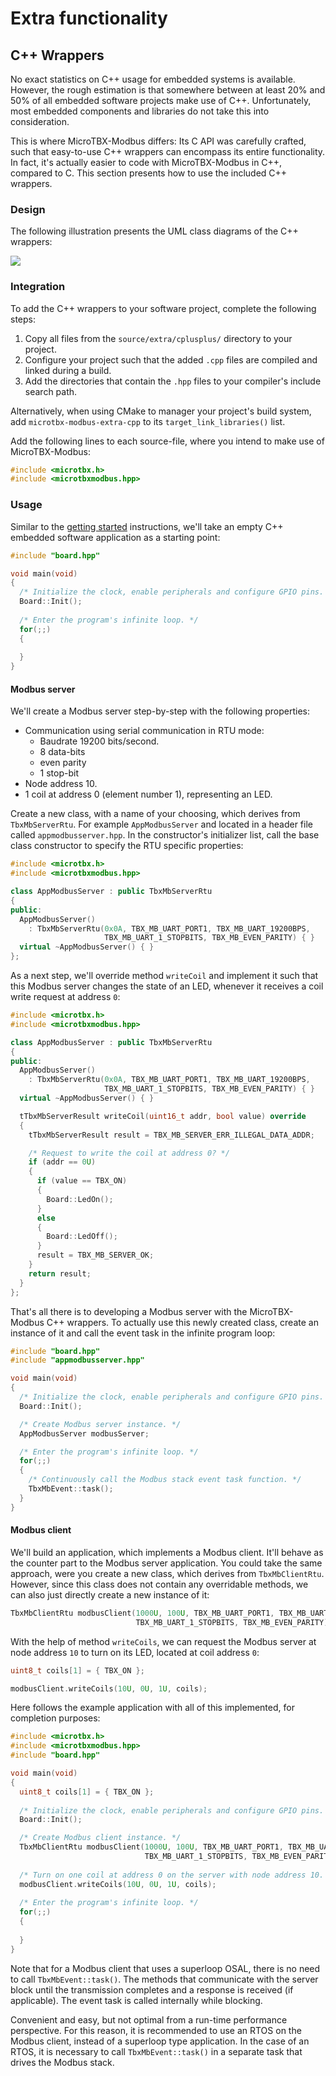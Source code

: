 # Extra functionality

## C++ Wrappers

No exact statistics on C++ usage for embedded systems is available. However, the rough estimation is that somewhere between at least 20% and 50% of all embedded software projects make use of C++. Unfortunately, most embedded components and libraries do not take this into consideration. 

This is where MicroTBX-Modbus differs: Its C API was carefully crafted, such that easy-to-use C++ wrappers can encompass its entire functionality. In fact, it's actually easier to code with MicroTBX-Modbus in C++, compared to C. This section presents how to use the included C++ wrappers. 

### Design

The following illustration presents the UML class diagrams of the C++ wrappers:

![](images/uml_class_diagram.png)

### Integration

To add the C++ wrappers to your software project, complete the following steps:

1. Copy all files from the `source/extra/cplusplus/` directory to your project.
2. Configure your project such that the added `.cpp` files are compiled and linked during a build.
3. Add the directories that contain the `.hpp` files to your compiler's include search path.

Alternatively, when using CMake to manager your project's build system, add `microtbx-modbus-extra-cpp` to its `target_link_libraries()` list. 

Add the following lines to each source-file, where you intend to make use of MicroTBX-Modbus:

```c
#include <microtbx.h>
#include <microtbxmodbus.hpp>
```

### Usage

Similar to the [getting started](gettingstarted.md) instructions, we'll take an empty C++ embedded software application as a starting point:

```c++
#include "board.hpp"

void main(void)
{
  /* Initialize the clock, enable peripherals and configure GPIO pins. */
  Board::Init();
    
  /* Enter the program's infinite loop. */  
  for(;;)
  {
      
  } 
}
```

#### Modbus server

We'll create a Modbus server step-by-step with the following properties:

* Communication using serial communication in RTU mode:
  * Baudrate 19200 bits/second.
  * 8 data-bits
  * even parity
  * 1 stop-bit
* Node address 10.
* 1 coil at address 0 (element number 1), representing an LED.

Create a new class, with a name of your choosing, which derives from `TbxMbServerRtu`. For example `AppModbusServer` and located in a header file called `appmodbusserver.hpp`. In the constructor's initializer list, call the base class constructor to specify the RTU specific properties:

```c++
#include <microtbx.h>
#include <microtbxmodbus.hpp>

class AppModbusServer : public TbxMbServerRtu
{
public:
  AppModbusServer() 
    : TbxMbServerRtu(0x0A, TBX_MB_UART_PORT1, TBX_MB_UART_19200BPS, 
                     TBX_MB_UART_1_STOPBITS, TBX_MB_EVEN_PARITY) { }
  virtual ~AppModbusServer() { }
};
```

As a next step, we'll override method `writeCoil` and implement it such that this Modbus server changes the state of an LED, whenever it receives a coil write request at address `0`:

```c++
#include <microtbx.h>
#include <microtbxmodbus.hpp>

class AppModbusServer : public TbxMbServerRtu
{
public:
  AppModbusServer() 
    : TbxMbServerRtu(0x0A, TBX_MB_UART_PORT1, TBX_MB_UART_19200BPS, 
                     TBX_MB_UART_1_STOPBITS, TBX_MB_EVEN_PARITY) { }
  virtual ~AppModbusServer() { }

  tTbxMbServerResult writeCoil(uint16_t addr, bool value) override
  {
    tTbxMbServerResult result = TBX_MB_SERVER_ERR_ILLEGAL_DATA_ADDR;

    /* Request to write the coil at address 0? */
    if (addr == 0U)
    {
      if (value == TBX_ON)
      {
        Board::LedOn();    
      }
      else
      {
        Board::LedOff();  
      }
      result = TBX_MB_SERVER_OK;      
    }
    return result;
  }
};
```

That's all there is to developing a Modbus server with the MicroTBX-Modbus C++ wrappers. To actually use this newly created class, create an instance of it and call the event task in the infinite program loop:

```c++
#include "board.hpp"
#include "appmodbusserver.hpp"

void main(void)
{
  /* Initialize the clock, enable peripherals and configure GPIO pins. */
  Board::Init();

  /* Create Modbus server instance. */  
  AppModbusServer modbusServer;

  /* Enter the program's infinite loop. */  
  for(;;)
  {
    /* Continuously call the Modbus stack event task function. */
    TbxMbEvent::task();
  } 
}
```

#### Modbus client

We'll build an application, which implements a Modbus client. It'll behave as the counter part to the Modbus server application. You could take the same approach, were you create a new class, which derives from `TbxMbClientRtu`. However, since this class does not contain any overridable methods, we can also just directly create a new instance of it:

```c++
TbxMbClientRtu modbusClient(1000U, 100U, TBX_MB_UART_PORT1, TBX_MB_UART_19200BPS, 
                            TBX_MB_UART_1_STOPBITS, TBX_MB_EVEN_PARITY);
```

With the help of method `writeCoils`, we can request the Modbus server at node address `10` to turn on its LED, located at coil address `0`:

```c++
uint8_t coils[1] = { TBX_ON };

modbusClient.writeCoils(10U, 0U, 1U, coils);
```

Here follows the example application with all of this implemented, for completion purposes:

```c++
#include <microtbx.h>
#include <microtbxmodbus.hpp>
#include "board.hpp"

void main(void)
{
  uint8_t coils[1] = { TBX_ON };    
    
  /* Initialize the clock, enable peripherals and configure GPIO pins. */
  Board::Init();

  /* Create Modbus client instance. */    
  TbxMbClientRtu modbusClient(1000U, 100U, TBX_MB_UART_PORT1, TBX_MB_UART_19200BPS, 
                              TBX_MB_UART_1_STOPBITS, TBX_MB_EVEN_PARITY); 
   
  /* Turn on one coil at address 0 on the server with node address 10. */
  modbusClient.writeCoils(10U, 0U, 1U, coils);    
    
  /* Enter the program's infinite loop. */  
  for(;;)
  {
      
  } 
}
```

Note that for a Modbus client that uses a superloop OSAL, there is no need to call `TbxMbEvent::task()`. The methods that communicate with the server block until the transmission completes and a response is received (if applicable). The event task is called internally while blocking. 

Convenient and easy, but not optimal from a run-time performance perspective. For this reason, it is recommended to use an RTOS on the Modbus client, instead of a superloop type application. In the case of an RTOS, it is necessary to call `TbxMbEvent::task()` in a separate task that drives the Modbus stack. 
